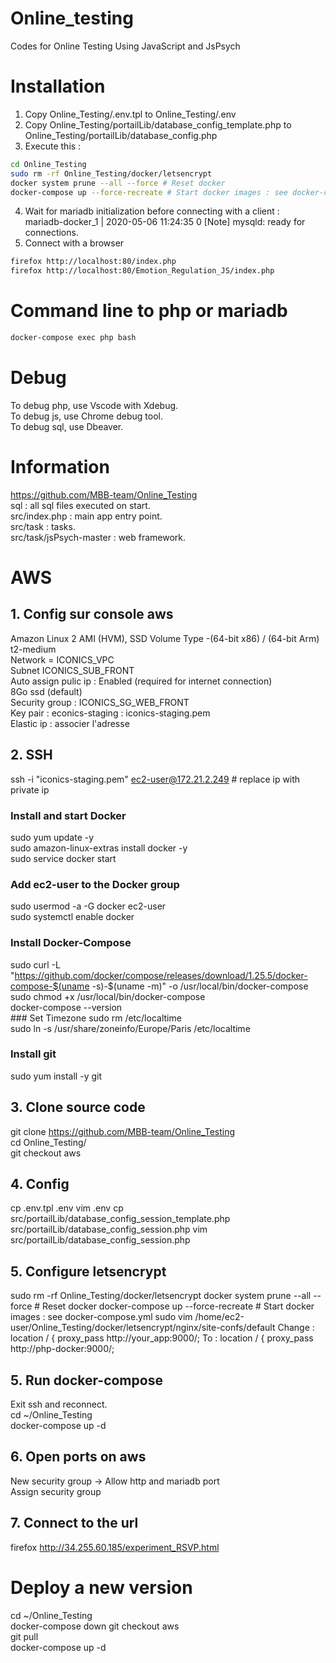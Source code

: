 # Online_testing
Codes for Online Testing Using JavaScript and JsPsych 

# Installation
1. Copy Online_Testing/.env.tpl to Online_Testing/.env   
2. Copy Online_Testing/portailLib/database_config_template.php to Online_Testing/portailLib/database_config.php   
3. Execute this :   
```bash
cd Online_Testing
sudo rm -rf Online_Testing/docker/letsencrypt
docker system prune --all --force # Reset docker
docker-compose up --force-recreate # Start docker images : see docker-compose.yml
```
4. Wait for mariadb initialization before connecting with a client :   
mariadb-docker_1  | 2020-05-06 11:24:35 0 [Note] mysqld: ready for connections.   
5. Connect with a browser
```bash
firefox http://localhost:80/index.php
firefox http://localhost:80/Emotion_Regulation_JS/index.php
```

# Command line to php or mariadb
```bash
docker-compose exec php bash
```

# Debug
To debug php, use Vscode with Xdebug.   
To debug js, use Chrome debug tool.   
To debug sql, use Dbeaver.

# Information
https://github.com/MBB-team/Online_Testing   
sql : all sql files executed on start.   
src/index.php : main app entry point.   
src/task : tasks.   
src/task/jsPsych-master : web framework.   


# AWS
## 1. Config sur console aws
Amazon Linux 2 AMI (HVM), SSD Volume Type -(64-bit x86) / (64-bit Arm)   
t2-medium   
Network = ICONICS_VPC  
Subnet ICONICS_SUB_FRONT   
Auto assign pulic ip : Enabled (required for internet connection)   
8Go ssd (default)   
Security group : ICONICS_SG_WEB_FRONT   
Key pair : econics-staging : iconics-staging.pem   
Elastic ip : associer l'adresse

## 2. SSH
ssh -i "iconics-staging.pem" ec2-user@172.21.2.249 # replace ip with private ip
### Install and start Docker
sudo yum update -y   
sudo amazon-linux-extras install docker -y   
sudo service docker start   
### Add ec2-user to the Docker group
sudo usermod -a -G docker ec2-user  
sudo systemctl enable docker   
### Install Docker-Compose
sudo curl -L "https://github.com/docker/compose/releases/download/1.25.5/docker-compose-$(uname -s)-$(uname -m)" -o /usr/local/bin/docker-compose   
sudo chmod +x /usr/local/bin/docker-compose   
docker-compose --version   
### Set Timezone
sudo rm /etc/localtime   
sudo ln -s /usr/share/zoneinfo/Europe/Paris /etc/localtime
### Install git
sudo yum install -y git

## 3. Clone source code
git clone https://github.com/MBB-team/Online_Testing   
cd Online_Testing/   
git checkout aws

## 4. Config
cp .env.tpl .env
vim .env
cp src/portailLib/database_config_session_template.php src/portailLib/database_config_session.php
vim src/portailLib/database_config_session.php

## 5. Configure letsencrypt
sudo rm -rf Online_Testing/docker/letsencrypt
docker system prune --all --force # Reset docker
docker-compose up --force-recreate # Start docker images : see docker-compose.yml
sudo vim /home/ec2-user/Online_Testing/docker/letsencrypt/nginx/site-confs/default
Change :
location / {
  proxy_pass http://your_app:9000/;
To :
location / {
  proxy_pass http://php-docker:9000/;

## 5. Run docker-compose
Exit ssh and reconnect.   
cd ~/Online_Testing   
docker-compose up -d

## 6. Open ports on aws
New security group -> Allow http and mariadb port   
Assign security group

## 7. Connect to the url
firefox http://34.255.60.185/experiment_RSVP.html   

# Deploy a new version
cd ~/Online_Testing   
docker-compose down
git checkout aws   
git pull   
docker-compose up -d   

